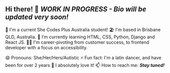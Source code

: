 ## Hi there! 👋 _WORK IN PROGRESS - Bio will be updated very soon!_


<!--
**AshleighCodes/AshleighCodes** is a ✨ _special_ ✨ repository because its `README.md` (this file) appears on your GitHub profile.

Here are some ideas to get you started:
-->

<!--
- 🔭 I’m currently working on...
-->
💜 I'm a current She Codes Plus Australia student!
🏖️ I'm based in Brisbane QLD, Australia.
🌱 I’m currently learning HTML, CSS, Python, Django and React JS.
👩‍💻 I'm career-pivoting from customer success, to frontend developer with a focus on accessibility.
<!--
- 👯 I’m looking to collaborate on ...
- 🤔 I’m looking for help with ...
- 💬 Ask me about ...
-->

😄 Pronouns: She/Her/Hers/Autistic
⚡️ Fun fact: I'm a latin dancer, and have been for over 2 years 💃 I absolutely love it!
📫 How to reach me: ***Stay tuned!***

